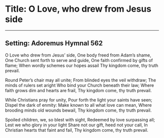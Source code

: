 # Title: O Love, who drew from Jesus side

***

## Setting: Adoremus Hymnal 562

O Love who drew from Jesus’ side,
One body freed from Adam’s shame,
One Church sent forth to serve and guide,
One faith confirmed by gifts of flame;
When wordly schemes our hopes assail
Thy kingdom come, thy truth prevail.

Round Peter’s chair may all unite;
From blinded eyes the veil withdraw;
The minds of rulers set aright
Who bind your Church beneath their law;
Where faith grows dim and hearts are frail,
Thy kingdom come, thy truth prevail.

While Christians pray for unity,
Pour forth the light your saints have seen;
Dispel the dark of enmity:
Make known to all what love can mean,
Where brooding minds old wounds bewail,
Thy kingdom come, thy truth prevail.

Spoiled children, we, so blest with sight,
Redeemed by love surpassing all; 
Lest we who glory in your light
Share not our gift, heed not your call,
In Christian hearts that faint and fail,
Thy kingdom come, thy truth prevail.
